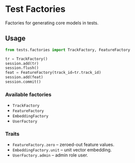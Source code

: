 # Test Factories

Factories for generating core models in tests.

## Usage

```python
from tests.factories import TrackFactory, FeatureFactory

tr = TrackFactory()
session.add(tr)
session.flush()
feat = FeatureFactory(track_id=tr.track_id)
session.add(feat)
session.commit()
```

### Available factories

- `TrackFactory`
- `FeatureFactory`
- `EmbeddingFactory`
- `UserFactory`

### Traits

- `FeatureFactory.zero` – zeroed-out feature values.
- `EmbeddingFactory.unit` – unit vector embedding.
- `UserFactory.admin` – admin role user.
